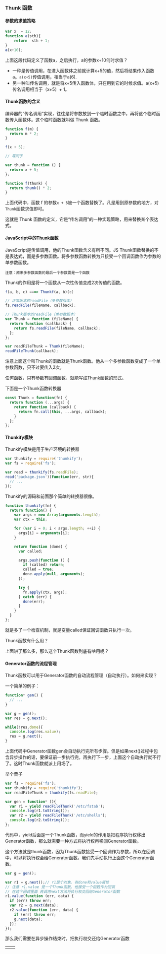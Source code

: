 ### Thunk 函数

#### 参数的求值策略 

```JavaScript
var x  = 12;
function a(sth){
    return  sth + 1;
}
a(x+10);

```

上面这段代码定义了函数a，之后执行，a的参数x+10何时求值？

- 一种是传值调用，在进入函数体之前就计算x+5的值，然后将结果传入函数a。`a(x+5)`传值调用，相当于a(6).
- 另一种叫传名调用，就是将x+5传入函数体，只在用到它的时候求值。a(x+5)传名调用相当于（x+5）+ 1。

#### Thunk函数的含义

编译器的“传名调用”实现，往往是将参数放到一个临时函数之中，再将这个临时函数传入函数体。这个临时函数就叫做 Thunk 函数。

```javascript
function f(m) {
  return m * 2;
}

f(x + 5);

// 等同于

var thunk = function () {
  return x + 5;
};

function f(thunk) {
  return thunk() * 2;
}
```

上面代码中，函数 f 的参数`x + 5`被一个函数替换了。凡是用到原参数的地方，对`Thunk`函数求值即可。

这就是 Thunk 函数的定义，它是“传名调用”的一种实现策略，用来替换某个表达式。

#### JavaScript中的Thunk函数

JavaScript是传值调用，他的Thunk函数含义有所不同。JS Thunk函数替换的不是表达式，而是多参数函数。将多参数函数转换为只接受一个回调函数作为参数的单参数函数。

```!
注意：原来多参数函数的最后一个参数需是一个函数
```

Thunk的作用是将一个函数从一次性传值变成2次传值的函数。

```JavaScript
f(a, b, c) ===> Thunkf(a, b)(c)
```

```javascript
// 正常版本的readFile（多参数版本）
fs.readFile(fileName, callback);

// Thunk版本的readFile（单参数版本）
var Thunk = function (fileName) {
  return function (callback) {
    return fs.readFile(fileName, callback);
  };
};

var readFileThunk = Thunk(fileName);
readFileThunk(callback);
```

注意上面这个叫Thunk的函数就是Thunk函数。他从一个多参数函数变成了一个单参数函数，只不过要传入2次。



任何函数，只有参数有回调函数，就能写成Thunk函数的形式。

下面是一个Thunk函数转换器

```JavaScript
const Thunk = function(fn) {
  return function (...args) {
    return function (callback) {
      return fn.call(this, ...args, callback);
    }
  };
};
```

#### Thunkify模块

Thunkify模块是用于生产环境的转换器

```javascript
var thunkify = require('thunkify');
var fs = require('fs');

var read = thunkify(fs.readFile);
read('package.json')(function(err, str){
  // ...
});
```



Thunkify的源码和前面那个简单的转换器很像。



```javascript
function thunkify(fn) {
  return function() {
    var args = new Array(arguments.length);
    var ctx = this;

    for (var i = 0; i < args.length; ++i) {
      args[i] = arguments[i];
    }

    return function (done) {
      var called;

      args.push(function () {
        if (called) return;
        called = true;
        done.apply(null, arguments);
      });

      try {
        fn.apply(ctx, args);
      } catch (err) {
        done(err);
      }
    }
  }
};
```

就是多了一个检查机制，就是变量called保证回调函数只执行一次。

Thunk函数有什么用？

上面讲了那么多，那么这个Thunk函数到底有啥用呢？

#### Generator函数的流程管理

Thunk函数可以用于Generator函数的自动流程管理（自动执行）。如何来实现？

一个简单的例子：

```javascript
function* gen() {
  // ...
}

var g = gen();
var res = g.next();

while(!res.done){
  console.log(res.value);
  res = g.next();
}
```

上面代码中Generator函数gen会自动执行完所有步骤。但是如果next()过程中包含异步操作的话，要保证前一步执行完，再执行下一步，上面这个自动执行就不行了。这时Thunk函数就派上用场了。

举个栗子



```javascript
var fs = require('fs');
var thunkify = require('thunkify');
var readFileThunk = thunkify(fs.readFile);

var gen = function* (){
  var r1 = yield readFileThunk('/etc/fstab');
  console.log(r1.toString());
  var r2 = yield readFileThunk('/etc/shells');
  console.log(r2.toString());
};
```

代码中，yield后面是一个Thunk函数，而yield的作用是把程序执行权移出Generator函数，那么就需要一种方式将执行权再移回Generator函数。

这个方法就是thunk函数，因为Thunk函数接受一个回调作为参数，所以在回调中，可以将执行权会给Generator函数。我们先手动执行上面这个Generator函数。

```javascript
var g = gen();

var r1 = g.next();// r1是个对象，有done和value属性
// 注意 r1.value 是一个Thunk函数，他接受一个函数作为回调
// 在这个回调里面 再调用next方法将执行权交回给Generator函数
r1.value(function (err, data) {
  if (err) throw err;
  var r2 = g.next(data);
  r2.value(function (err, data) {
    if (err) throw err;
    g.next(data);
  });
});
```





那么我们需要在异步操作结束时，把执行权交还给Generator函数



|      |      |
| ---- | ---- |
|      |      |